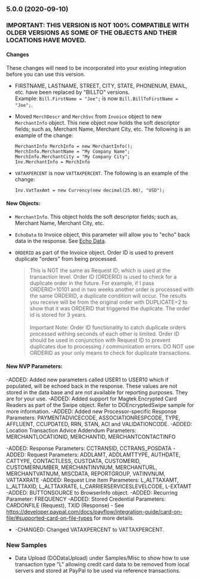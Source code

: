 ## <small>5.0.0 (2020-09-10)</small>


### IMPORTANT: THIS VERSION IS NOT 100%  COMPATIBLE WITH OLDER VERSIONS AS SOME OF THE OBJECTS AND THEIR LOCATIONS HAVE MOVED.

#### Changes
These changes will need to be incorporated into your existing integration before you can use this version.
* FIRSTNAME, LASTNAME, STREET, CITY, STATE, PHONENUM, EMAIL, etc. have been replaced by "BILLTO" versions. </br>Example: `Bill.FirstName = "Joe";` is now `Bill.BillToFirstName = "Joe";`.

* Moved `MerchDescr` and `MerchSvc` from `Invoice` object to new `MerchantInfo` object. This new object now holds the soft descriptor fields; such as, Merchant Name, Merchant City, etc.  The following is an example of the change:

	```<language>
	MerchantInfo MerchInfo = new MerchantInfo();
	MerchInfo.MerchantName = "My Company Name";
	MerchInfo.MerchantCity = "My Company City";
	Inv.MerchantInfo = MerchInfo
	```

* `VATAXPERCENT` is now `VATTAXPERCENT`.  The following is an example of the change:

	`Inv.VatTaxAmt = new Currency(new decimal(25.00), "USD");`

#### New Objects:
* `MerchantInfo`.  This object holds the soft descriptor fields; such as, Merchant Name, Merchant City, etc.  
* `EchoData` to Invoice object, this parameter will allow you to "echo" back data in the response. See [Echo Data](https://developer.paypal.com/docs/payflow/integration-guide/submit-transactions/#echo-data).

* `ORDERID` as part of the Invoice object. Order ID is used to prevent duplicate "orders" from being processed.

	>This is NOT the same as Request ID; which is used at the transaction level.  Order ID (ORDERID) is used to check for a duplicate order in the future.  For example, if I pass ORDERID=10101 and in two weeks another order is processed with the same ORDERID, a duplicate condition will occur.  The results you receive will be from the original order with DUPLICATE=2 to show that it was ORDERID that triggered the duplicate. The order id is stored for 3 years.</br></br>Important Note: Order ID functionality to catch duplicate orders processed withing seconds of each other is limited.  Order ID should be used in conjunction with Request ID to prevent duplicates due to processing / communication errors. DO NOT use ORDERID as your only means to check for duplicate transactions.

#### New NVP Parameters:







-ADDED:		Added new parameters called USER1 to USER10 which if populated, will be echoed back in the response. These values are not stored
		in the data base and are not available for reporting purposes.  They are for your use.
-ADDED:		Added support for Magtek Encrypted Card Readers as part of the Swipe object.  Refer to DOEncryptedSwipe sample for more information.
-ADDED:		Added new Processor-specific Response Parameters: PAYMENTADVICECODE, ASSOCIATIONRESPCODE, TYPE, AFFLUENT, CCUPDATED, RRN, STAN, ACI and VALIDATIONCODE.
-ADDED:		Location Transaction Advice Addendum Parameters: MERCHANTLOCATIONID, MERCHANTID, MERCHANTCONTACTINFO

-ADDED: 	Response Parameters: CCTRANSID, CCTRANS_POSDATA
-ADDED:		Request Parameters: ADDLAMT, ADDLAMTTYPE, AUTHDATE, CATTYPE, CONTACTLESS, CUSTDATA, CUSTOMERID, CUSTOMERNUMBER, MERCHANTINVNUM, MERCHANTURL, MERCHANTVATNUM, MISCDATA, REPORTGROUP, VATINVNUM, VATTAXRATE
-ADDED:		Request Line Item Parameters: L_ALTTAXAMT, L_ALTTAXID, L_ALTTAXRATE, L_CARRIERSERVICESLEVELCODE, L-EXTAMT
-ADDED:		BUTTONSOURCE to BrowserInfo object.
-ADDED:		Recurring Parameter: FREQUENCY
-ADDED: 	Stored Credential Parameters: CARDONFILE (Request), TXID (Response) - See https://developer.paypal.com/docs/payflow/integration-guide/card-on-file/#supported-card-on-file-types for more details.



* -CHANGED:	Changed VATAXPERCENT to VATTAXPERCENT.


### New Samples
* Data Upload (DODataUpload) under Samples/Misc to show how to use transaction type "L" allowing credit card data to be removed from local servers and stored at PayPal to be used via reference transactions.
